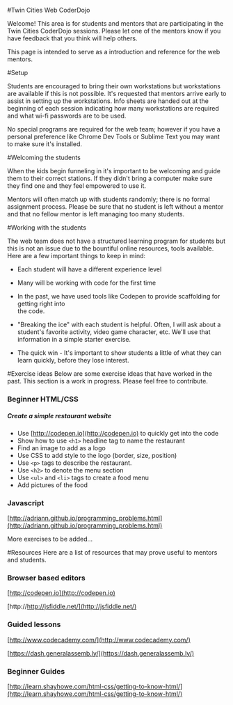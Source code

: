 #Twin Cities Web CoderDojo

Welcome!  This area is for students and mentors that are participating in the Twin Cities CoderDojo sessions.  Please let one of the mentors know if you have feedback that you think will help others.

This page is intended to serve as a introduction and reference for the web mentors.

#Setup


Students are encouraged to bring their own workstations but workstations are available if this is not possible. It's requested that mentors arrive early to assist in setting up the workstations.  Info sheets are handed out at the beginning of each session indicating how many workstations are required and what wi-fi passwords are to be used.

No special programs are required for the web team; however if you have a personal preference like Chrome Dev Tools or Sublime Text you may want to make sure it's installed.

#Welcoming the students


When the kids begin funneling in it's important to be welcoming and guide them to their correct stations. If they didn't bring a computer make sure they find one and they feel empowered to use it.

Mentors will often match up with students randomly; there is no formal assignment process. Please be sure that no student is left without a mentor and that no fellow mentor is left managing too many students.

#Working with the students


The web team does not have a structured learning program for students but this is not an issue due to the bountiful online resources, tools available. Here are a few important things to keep in mind:

* Each student will have a different experience level

* Many will be working with code for the first time

* In the past, we have used tools like Codepen to provide scaffolding for getting right into  
the code.

* "Breaking the ice" with each student is helpful. Often, I will ask about a student's favorite activity, video game character, etc. We'll use that information in a simple starter exercise.

* The quick win - It's important to show students a little of what they can learn quickly, before they lose interest.

#Exercise ideas
Below are some exercise ideas that have worked in the past. This section is a work in progress. Please feel free to contribute.

### Beginner HTML/CSS

##### Create a simple restaurant website

* Use [http://codepen.io](http://codepen.io) to quickly get into the code
* Show how to use `<h1>` headline tag to name the restaurant 
* Find an image to add as a logo
* Use CSS to add style to the logo (border, size, position)
* Use `<p>` tags to describe the restaurant. 
* Use `<h2>` to denote the menu section
* Use `<ul>` and `<li>` tags to create a food menu
* Add pictures of the food

### Javascript 
[http://adriann.github.io/programming_problems.html](http://adriann.github.io/programming_problems.html)

More exercises to be added...

#Resources
Here are a list of resources that may prove useful to mentors and students. 

### Browser based editors
[http://codepen.io](http://codepen.io)

[http://http://jsfiddle.net/](http://jsfiddle.net/)

### Guided lessons
[http://www.codecademy.com/](http://www.codecademy.com/)

[https://dash.generalassemb.ly/](https://dash.generalassemb.ly/)

### Beginner Guides
[http://learn.shayhowe.com/html-css/getting-to-know-html/](http://learn.shayhowe.com/html-css/getting-to-know-html/)
